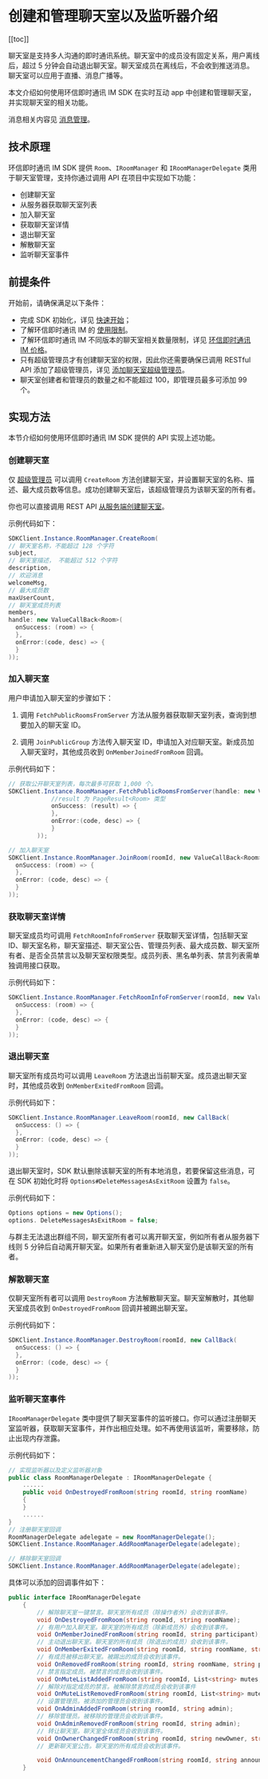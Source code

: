 # 创建和管理聊天室以及监听器介绍

[[toc]]

聊天室是支持多人沟通的即时通讯系统。聊天室中的成员没有固定关系，用户离线后，超过 5 分钟会自动退出聊天室。聊天室成员在离线后，不会收到推送消息。聊天室可以应用于直播、消息广播等。

本文介绍如何使用环信即时通讯 IM SDK 在实时互动 app 中创建和管理聊天室，并实现聊天室的相关功能。

消息相关内容见 [消息管理](https://docs-im.easemob.com/ccim/unity/message1)。

## 技术原理

环信即时通讯 IM SDK 提供 `Room`、`IRoomManager` 和 `IRoomManagerDelegate` 类用于聊天室管理，支持你通过调用 API 在项目中实现如下功能：

- 创建聊天室
- 从服务器获取聊天室列表
- 加入聊天室
- 获取聊天室详情
- 退出聊天室
- 解散聊天室
- 监听聊天室事件

## 前提条件

开始前，请确保满足以下条件：

- 完成 SDK 初始化，详见 [快速开始](https://docs-im.easemob.com/ccim/unity/quickstart)；
- 了解环信即时通讯 IM 的 [使用限制](https://docs-im.easemob.com/ccim/limitation)。
- 了解环信即时通讯 IM 不同版本的聊天室相关数量限制，详见 [环信即时通讯 IM 价格](https://www.easemob.com/pricing/im)。
- 只有超级管理员才有创建聊天室的权限，因此你还需要确保已调用 RESTful API 添加了超级管理员，详见 [添加聊天室超级管理员](https://docs-im.easemob.com/ccim/rest/chatroom#%E6%B7%BB%E5%8A%A0%E8%B6%85%E7%BA%A7%E7%AE%A1%E7%90%86%E5%91%98)。
- 聊天室创建者和管理员的数量之和不能超过 100，即管理员最多可添加 99 个。

## 实现方法

本节介绍如何使用环信即时通讯 IM SDK 提供的 API 实现上述功能。

### 创建聊天室

仅 [超级管理员](https://docs-im.easemob.com/ccim/rest/chatroom#%E7%AE%A1%E7%90%86%E8%B6%85%E7%BA%A7%E7%AE%A1%E7%90%86%E5%91%98) 可以调用 `CreateRoom` 方法创建聊天室，并设置聊天室的名称、描述、最大成员数等信息。成功创建聊天室后，该超级管理员为该聊天室的所有者。

你也可以直接调用 REST API [从服务端创建聊天室](https://docs-im.easemob.com/ccim/rest/chatroom#创建聊天室)。

示例代码如下：

```csharp
SDKClient.Instance.RoomManager.CreateRoom(
// 聊天室名称，不能超过 128 个字符
subject,
// 聊天室描述， 不能超过 512 个字符
description,
// 欢迎消息
welcomeMsg,
// 最大成员数
maxUserCount,
// 聊天室成员列表
members,
handle: new ValueCallBack<Room>(
  onSuccess: (room) => {
  },
  onError:(code, desc) => {
  }
));
```

### 加入聊天室

用户申请加入聊天室的步骤如下：

1. 调用 `FetchPublicRoomsFromServer` 方法从服务器获取聊天室列表，查询到想要加入的聊天室 ID。

2. 调用 `JoinPublicGroup` 方法传入聊天室 ID，申请加入对应聊天室。新成员加入聊天室时，其他成员收到 `OnMemberJoinedFromRoom` 回调。

示例代码如下：

```csharp
// 获取公开聊天室列表，每次最多可获取 1,000 个。
SDKClient.Instance.RoomManager.FetchPublicRoomsFromServer(handle: new ValueCallBack<PageResult<Room>>(
            //result 为 PageResult<Room> 类型
            onSuccess: (result) => {
            },
            onError:(code, desc) => {
            }
        ));

// 加入聊天室
SDKClient.Instance.RoomManager.JoinRoom(roomId, new ValueCallBack<Room>(
  onSuccess: (room) => {
  },
  onError: (code, desc) => {
  }
));
```

### 获取聊天室详情

聊天室成员均可调用 `FetchRoomInfoFromServer` 获取聊天室详情，包括聊天室 ID、聊天室名称，聊天室描述、聊天室公告、管理员列表、最大成员数、聊天室所有者、是否全员禁言以及聊天室权限类型。成员列表、黑名单列表、禁言列表需单独调用接口获取。

示例代码如下：

```csharp
SDKClient.Instance.RoomManager.FetchRoomInfoFromServer(roomId, new ValueCallBack<Room>(
  onSuccess: (room) => {
  },
  onError: (code, desc) => {
  }
));
```

### 退出聊天室

聊天室所有成员均可以调用 `LeaveRoom` 方法退出当前聊天室。成员退出聊天室时，其他成员收到 `OnMemberExitedFromRoom` 回调。

示例代码如下：

```csharp
SDKClient.Instance.RoomManager.LeaveRoom(roomId, new CallBack(
  onSuccess: () => {
  },
  onError: (code, desc) => {
  }
));
```

退出聊天室时，SDK 默认删除该聊天室的所有本地消息，若要保留这些消息，可在 SDK 初始化时将 `Options#DeleteMessagesAsExitRoom` 设置为 `false`。

示例代码如下：

```csharp
Options options = new Options();
options. DeleteMessagesAsExitRoom = false;
```

与群主无法退出群组不同，聊天室所有者可以离开聊天室，例如所有者从服务器下线则 5 分钟后自动离开聊天室。如果所有者重新进入聊天室仍是该聊天室的所有者。

### 解散聊天室

仅聊天室所有者可以调用 `DestroyRoom` 方法解散聊天室。聊天室解散时，其他聊天室成员收到 `OnDestroyedFromRoom` 回调并被踢出聊天室。

示例代码如下：

```csharp
SDKClient.Instance.RoomManager.DestroyRoom(roomId, new CallBack(
  onSuccess: () => {
  },
  onError: (code, desc) => {
  }
));
```

### 监听聊天室事件

`IRoomManagerDelegate` 类中提供了聊天室事件的监听接口。你可以通过注册聊天室监听器，获取聊天室事件，并作出相应处理。如不再使用该监听，需要移除，防止出现内存泄露。

示例代码如下：

```csharp
// 实现监听器以及定义监听器对象
public class RoomManagerDelegate : IRoomManagerDelegate {
    ......
    public void OnDestroyedFromRoom(string roomId, string roomName)
    {
    }
    ......
}
// 注册聊天室回调
RoomManagerDelegate adelegate = new RoomManagerDelegate();
SDKClient.Instance.RoomManager.AddRoomManagerDelegate(adelegate);

// 移除聊天室回调
SDKClient.Instance.RoomManager.AddRoomManagerDelegate(adelegate);
```

具体可以添加的回调事件如下：

```csharp
public interface IRoomManagerDelegate
    {
        // 解除聊天室一键禁言。聊天室所有成员（除操作者外）会收到该事件。
        void OnDestroyedFromRoom(string roomId, string roomName);
        // 有用户加入聊天室。聊天室的所有成员（除新成员外）会收到该事件。
        void OnMemberJoinedFromRoom(string roomId, string participant);
        // 主动退出聊天室。聊天室的所有成员（除退出的成员）会收到该事件。
        void OnMemberExitedFromRoom(string roomId, string roomName, string participant);
        // 有成员被移出聊天室。被踢出的成员会收到该事件。
        void OnRemovedFromRoom(string roomId, string roomName, string participant);
        // 禁言指定成员。被禁言的成员会收到该事件。
        void OnMuteListAddedFromRoom(string roomId, List<string> mutes, long expireTime);
        // 解除对指定成员的禁言。被解除禁言的成员会收到该事件
        void OnMuteListRemovedFromRoom(string roomId, List<string> mutes);
        // 设置管理员。被添加的管理员会收到该事件。
        void OnAdminAddedFromRoom(string roomId, string admin);
        // 移除管理员。被移除的管理员会收到该事件。
        void OnAdminRemovedFromRoom(string roomId, string admin);
        // 转让聊天室。聊天室全体成员会收到该事件。
        void OnOwnerChangedFromRoom(string roomId, string newOwner, string oldOwner);
        // 更新聊天室公告。聊天室的所有成员会收到该事件。

        void OnAnnouncementChangedFromRoom(string roomId, string announcement);
    }
```
